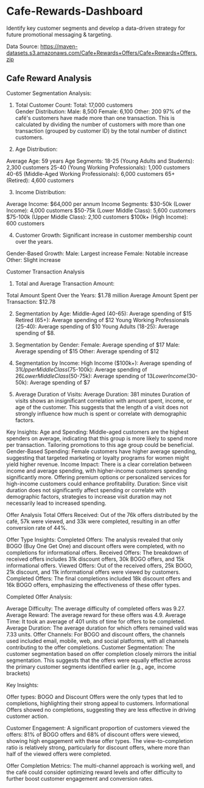 # Cafe-Rewards-Dashboard
Identify key customer segments and develop a data-driven strategy for future promotional messaging & targeting.

Data Source: https://maven-datasets.s3.amazonaws.com/Cafe+Rewards+Offers/Cafe+Rewards+Offers.zip

## Cafe Reward Analysis

Customer Segmentation Analysis:

1. Total Customer Count:
  Total: 17,000 customers  
  Gender Distribution:
  Male: 8,500
  Female: 6,100
  Other: 200
  97% of the café's customers have made more than one transaction. This is calculated by dividing the number of customers with more than one transaction (grouped by   customer ID) by the total number of distinct customers.

3. Age Distribution:

Average Age: 59 years
Age Segments:
18-25 (Young Adults and Students): 2,300 customers
25-40 (Young Working Professionals): 1,000 customers
40-65 (Middle-Aged Working Professionals): 6,000 customers
65+ (Retired): 4,600 customers

3. Income Distribution:

Average Income: $64,000 per annum
Income Segments:
$30-50k (Lower Income): 4,000 customers
$50-75k (Lower Middle Class): 5,600 customers
$75-100k (Upper Middle Class): 2,100 customers
$100k+ (High Income): 600 customers

4. Customer Growth: Significant increase in customer membership count over the years.

Gender-Based Growth:
Male: Largest increase
Female: Notable increase
Other: Slight increase

Customer Transaction Analysis

1. Total and Average Transaction Amount:

Total Amount Spent Over the Years: $1.78 million
Average Amount Spent per Transaction: $12.78

2. Segmentation by Age:
Middle-Aged (40-65): Average spending of $15
Retired (65+): Average spending of $12
Young Working Professionals (25-40): Average spending of $10
Young Adults (18-25): Average spending of $8.

3. Segmentation by Gender:
Female: Average spending of $17
Male: Average spending of $15
Other: Average spending of $12

4. Segmentation by Income:
High Income ($100k+): Average spending of $31
Upper Middle Class ($75-100k): Average spending of $26
Lower Middle Class ($50-75k): Average spending of $13
Lower Income ($30-50k): Average spending of $7

5. Average Duration of Visits:
Average Duration: 381 minutes
Duration of visits shows an insignificant correlation with amount spent, income, or age of the customer. This suggests that the length of a visit does not strongly influence how much is spent or correlate with demographic factors.

Key Insights:
Age and Spending: Middle-aged customers are the highest spenders on average, indicating that this group is more likely to spend more per transaction. Tailoring promotions to this age group could be beneficial.
Gender-Based Spending: Female customers have higher average spending, suggesting that targeted marketing or loyalty programs for women might yield higher revenue.
Income Impact: There is a clear correlation between income and average spending, with higher-income customers spending significantly more. Offering premium options or personalized services for high-income customers could enhance profitability.
Duration: Since visit duration does not significantly affect spending or correlate with demographic factors, strategies to increase visit duration may not necessarily lead to increased spending.

Offer Analysis
Total Offers Received: Out of the 76k offers distributed by the café, 57k were viewed, and 33k were completed, resulting in an offer conversion rate of 44%.

Offer Type Insights:
Completed Offers: The analysis revealed that only BOGO (Buy One Get One) and discount offers were completed, with no completions for informational offers.
Received Offers: The breakdown of received offers includes 31k discount offers, 30k BOGO offers, and 15k informational offers.
Viewed Offers: Out of the received offers, 25k BOGO, 21k discount, and 11k informational offers were viewed by customers.
Completed Offers: The final completions included 18k discount offers and 16k BOGO offers, emphasizing the effectiveness of these offer types.

Completed Offer Analysis:

Average Difficulty: The average difficulty of completed offers was 9.27.
Average Reward: The average reward for these offers was 4.9.
Average Time: It took an average of 401 units of time for offers to be completed.
Average Duration: The average duration for which offers remained valid was 7.33 units.
Offer Channels: For BOGO and discount offers, the channels used included email, mobile, web, and social platforms, with all channels contributing to the offer completions.
Customer Segmentation: The customer segmentation based on offer completion closely mirrors the initial segmentation. This suggests that the offers were equally effective across the primary customer segments identified earlier (e.g., age, income brackets)

Key Insights:

Offer types:
BOGO and Discount Offers were the only types that led to completions, highlighting their strong appeal to customers.
Informational Offers showed no completions, suggesting they are less effective in driving customer action.

Customer Engagement: A significant proportion of customers viewed the offers: 81% of BOGO offers and 68% of discount offers were viewed, showing high engagement with these offer types. The view-to-completion ratio is relatively strong, particularly for discount offers, where more than half of the viewed offers were completed.

Offer Completion Metrics: The multi-channel approach is working well, and the café could consider optimizing reward levels and offer difficulty to further boost customer engagement and conversion rates.
